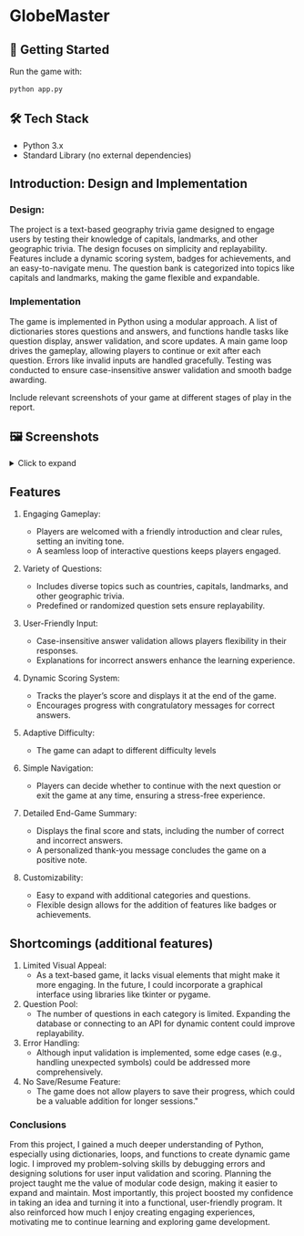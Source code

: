 
# GlobeMaster

## 🚀 Getting Started
Run the game with:
```bash
python app.py
```

## 🛠️ Tech Stack
- Python 3.x
- Standard Library (no external dependencies)

## Introduction: Design and Implementation
### Design:
The project is a text-based geography trivia game designed to engage users by testing their knowledge of capitals, landmarks, and other geographic trivia. The design focuses on simplicity and replayability. Features include a dynamic scoring system, badges for achievements, and an easy-to-navigate menu. The question bank is categorized into topics like capitals and landmarks, making the game flexible and expandable.

### Implementation
The game is implemented in Python using a modular approach. A list of dictionaries stores questions and answers, and functions handle tasks like question display, answer validation, and score updates. A main game loop drives the gameplay, allowing players to continue or exit after each question. Errors like invalid inputs are handled gracefully. Testing was conducted to ensure case-insensitive answer validation and smooth badge awarding.

Include relevant screenshots of your game at different stages of play in the report.

## 🖼️ Screenshots

<details>
  <summary>Click to expand</summary>

  ### 🧑‍🎮 Create Player & Display Menu
  ![Create Player](images/createPlayer-displayMenu.png)

  ### ❓ Create Question, Ask Question & Display Scoreboard
  ![Question Flow](images/createQuestion-askQuestion-displayScoreboard.png)

  ### 🏅 Continue Game & Award Badge
  ![Continue Game](images/continuegame-awardbadge.png)

  ### 🏁 Conclusion Screen
  ![Conclusion](images/conclusion.png)

</details>

## Features
1. Engaging Gameplay:
    * Players are welcomed with a friendly introduction and clear rules, setting an inviting tone.
    * A seamless loop of interactive questions keeps players engaged.

2. Variety of Questions:
    * Includes diverse topics such as countries, capitals, landmarks, and other geographic trivia.
    * Predefined or randomized question sets ensure replayability.

3. User-Friendly Input:
    * Case-insensitive answer validation allows players flexibility in their responses.
    * Explanations for incorrect answers enhance the learning experience.

4. Dynamic Scoring System:
    * Tracks the player’s score and displays it at the end of the game.
    * Encourages progress with congratulatory messages for correct answers.

5. Adaptive Difficulty:
    * The game can adapt to different difficulty levels

6. Simple Navigation:
    * Players can decide whether to continue with the next question or exit the game at any time, ensuring a stress-free experience.
    
7. Detailed End-Game Summary:
    * Displays the final score and stats, including the number of correct and incorrect answers.
    * A personalized thank-you message concludes the game on a positive note.

8. Customizability:
    * Easy to expand with additional categories and questions.
    * Flexible design allows for the addition of features like badges or achievements.

## Shortcomings (additional features)
1. Limited Visual Appeal:
    * As a text-based game, it lacks visual elements that might make it more engaging. In the future, I could incorporate a graphical interface using libraries like tkinter or pygame.
2. Question Pool:
    * The number of questions in each category is limited. Expanding the database or connecting to an API for dynamic content could improve replayability.
3. Error Handling:
    * Although input validation is implemented, some edge cases (e.g., handling unexpected symbols) could be addressed more comprehensively.
4. No Save/Resume Feature:
    * The game does not allow players to save their progress, which could be a valuable addition for longer sessions." 

### Conclusions
From this project, I gained a much deeper understanding of Python, especially using dictionaries, loops, and functions to create dynamic game logic. I improved my problem-solving skills by debugging errors and designing solutions for user input validation and scoring. Planning the project taught me the value of modular code design, making it easier to expand and maintain. Most importantly, this project boosted my confidence in taking an idea and turning it into a functional, user-friendly program. It also reinforced how much I enjoy creating engaging experiences, motivating me to continue learning and exploring game development.